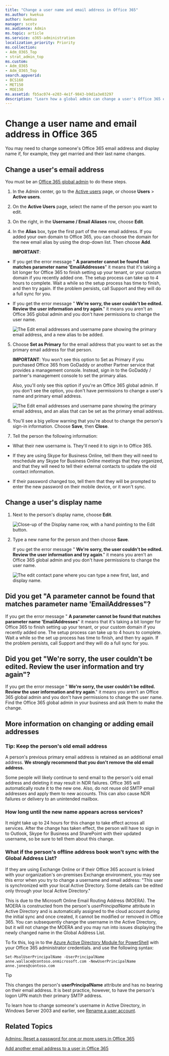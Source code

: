 ```yaml
---
title: "Change a user name and email address in Office 365"
ms.author: kwekua
author: kwekua
manager: scotv
ms.audience: Admin
ms.topic: article
ms.service: o365-administration
localization_priority: Priority
ms.collection:
- Adm_O365_Top
- strat_admin_top
ms.custom:
- Adm_O365
- Adm_O365_Top
search.appverid:
- BCS160
- MET150
- MOE150
ms.assetid: fb5ac074-e203-4e1f-9843-b9d1a3e03297
description: "Learn how a global admin can change a user's Office 365 email address and display name. "
---
```


# Change a user name and email address in Office 365

   
You may need to change someone's Office 365 email address and display name if, for example, they get married and their last name changes.
  
## Change a user's email address
<a name="ChangeUserNamePreview"> </a>

You must be an [Office 365 global admin](about-admin-roles.md) to do these steps. 
  
1. In the Admin center, go to the <a href="https://go.microsoft.com/fwlink/p/?linkid=834822" target="_blank">Active users</a> page, or choose **Users** \> **Active users**.
    
    
    
2. On the **Active Users** page, select the name of the person you want to edit. 
    
3. On the right, in the **Username / Email Aliases** row, choose **Edit**.
    
4. In the **Alias** box, type the first part of the new email address. If you added your own domain to Office 365, you can choose the domain for the new email alias by using the drop-down list. Then choose **Add**. 
    
    **IMPORTANT**: 
    
  - If you get the error message " **A parameter cannot be found that matches parameter name 'EmailAddresses**" it means that it's taking a bit longer for Office 365 to finish setting up your tenant, or your custom domain if you recently added one. The setup process can take up to 4 hours to complete. Wait a while so the setup process has time to finish, and then try again. If the problem persists, call Support and they will do a full sync for you.
    
  - If you get the error message " **We're sorry, the user couldn't be edited. Review the user information and try again**." it means you aren't an Office 365 global admin and you don't have permissions to change the user name. 
    
    ![The Edit email addresses and username pane showing the primary email address, and a new alias to be added.](../media/2518a8b8-1136-4639-b159-35ad21f61437.png)
  
5. Choose **Set as Primary** for the email address that you want to set as the primary email address for that person. 
    
    **IMPORTANT**: You won't see this option to Set as Primary if you purchased Office 365 from GoDaddy or another Partner service that provides a management console. Instead, sign in to the GoDaddy / partner's management console to set the primary alias. 
    
    Also, you'll only see this option if you're an Office 365 global admin. If you don't see the option, you don't have permissions to change a user's name and primary email address.
    
    ![The Edit email addresses and username pane showing the primary email address, and an alias that can be set as the primary email address.](../media/2de59654-fd2d-4a65-8eb0-c49079c4a4e9.png)
  
6. You'll see a big yellow warning that you're about to change the person's sign-in information. Choose **Save**, then **Close**.
    
7. Tell the person the following information:
    
  - What their new username is. They'll need it to sign in to Office 365.
    
  - If they are using Skype for Business Online, tell them they will need to reschedule any Skype for Business Online meetings that they organized, and that they will need to tell their external contacts to update the old contact information.
    
  - If their password changed too, tell them that they will be prompted to enter the new password on their mobile device, or it won't sync.
    
## Change a user's display name


1. Next to the person's display name, choose **Edit**.
    
    ![Close-up of the Display name row, with a hand pointing to the Edit button.](../media/f93aefa1-f74d-49f3-836c-ec155e1721ad.png)
  
2. Type a new name for the person and then choose **Save**.
    
    If you get the error message " **We're sorry, the user couldn't be edited. Review the user information and try again**." it means you aren't an Office 365 global admin and you don't have permissions to change the user name.
    
    ![The edit contact pane where you can type a new first, last, and display name.](../media/61bd5d52-3a2c-467c-acf3-0c41ae02e54f.png)
  
## Did you get "A parameter cannot be found that matches parameter name 'EmailAddresses"?


If you get the error message " **A parameter cannot be found that matches parameter name 'EmailAddresses**" it means that it's taking a bit longer for Office 365 to finish setting up your tenant, or your custom domain if you recently added one. The setup process can take up to 4 hours to complete. Wait a while so the set up process has time to finish, and then try again. If the problem persists, call Support and they will do a full sync for you.
  
## Did you get "We're sorry, the user couldn't be edited. Review the user information and try again"?


If you get the error message " **We're sorry, the user couldn't be edited. Review the user information and try again**." it means you aren't an Office 365 global admin and you don't have permissions to change the user name. Find the Office 365 global admin in your business and ask them to make the change.
  
## More information on changing or adding email addresses


### Tip: Keep the person's old email address

A person's previous primary email address is retained as an additional email address. **We strongly recommend that you don't remove the old email address.**
  
Some people will likely continue to send email to the person's old email address and deleting it may result in NDR failures. Office 365 will automatically route it to the new one. Also, do not reuse old SMTP email addresses and apply them to new accounts. This can also cause NDR failures or delivery to an unintended mailbox.
  
### How long until the new name appears across services?

It might take up to 24 hours for this change to take effect across all services. After the change has taken effect, the person will have to sign in to Outlook, Skype for Business and SharePoint with their updated username, so be sure to tell them about this change.
  
### What if the person's offline address book won't sync with the Global Address List?

If they are using Exchange Online or if their Office 365 account is linked with your organization's on-premises Exchange environment, you may see this error when you try to change a username and email address: "This user is synchronized with your local Active Directory. Some details can be edited only through your local Active Directory."
  
This is due to the Microsoft Online Email Routing Address (MOERA). The MOERA is constructed from the person's  _userPrincipalName_ attribute in Active Directory and is automatically assigned to the cloud account during the initial sync and once created, it cannot be modified or removed in Office 365. You can subsequently change the username in the Active Directory, but it will not change the MOERA and you may run into issues displaying the newly changed name in the Global Address List. 
  
To fix this, log in to the [Azure Active Directory Module for PowerShell]( https://go.microsoft.com/fwlink/?LinkId=823193) with your Office 365 administrator credentials. and use the following syntax: 
  
```
Set-MsolUserPrincipalName -UserPrincipalName anne.wallace@contoso.onmicrosoft.com -NewUserPrincipalName anne.jones@contoso.com
```

> [!TIP]
> This changes the person's **userPrincipalName** attribute and has no bearing on their email address. It is best practice, however, to have the person's logon UPN match their primary SMTP address. 
  
To learn how to change someone's username in Active Directory, in Windows Server 2003 and earlier, see [Rename a user account](https://go.microsoft.com/fwlink/?LinkId=809091).
  
## Related Topics


[Admins: Reset a password for one or more users in Office 365](reset-passwords.md)
  
[Add another email address to a user in Office 365](../email/add-another-email-alias-for-a-user.md)
  

